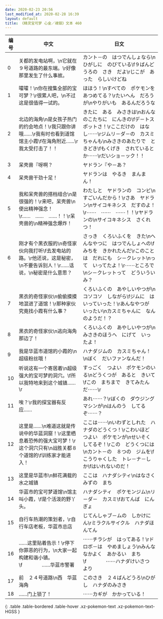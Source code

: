 ```yaml
---
date: 2020-02-23 20:56
last_modified_at: 2020-02-28 16:39
layout: default
title: 《精灵宝可梦 心金／魂银》文本 460
---
```

| 编号 | 中文 | 日文 |
| ---- | ---- | ---- |
| 0 | 关都的发电站啊，\n它就在９号道路的最东端。\r好像那里发生了什么事故。 | カント－の　はつでんしょなら\nひがしに　のびている\f９ばんどうろの　さき　だよ\rじこが　あった　らしいけどね |
| 1 | 嚯嚯！\n你在搜集全部的宝可梦？\r很累人吧，\n不过这是很值得一试的。 | ほほう！\nすべての　ポケモンを　あつめてる？\rたいへん　だろうが\nやりがいも　あるんだろうな |
| 2 | 北边的海角\n是女孩子热门的约会地点！\r我只跟你讲哦……\r我有时也看到道馆馆主小霞\f在海角附近……\r我太受打击了！！ | きたに　ある　みさきは\nおんなのこたちに　にんきの\fデ－トスポットさ！\rここだけの　はなし⋯⋯\rジムリ－ダ－の　カスミちゃんも\nみさきのあたりで　ときどき\fもくげき　されているとか⋯⋯\rだいショ－ック！！ |
| 3 | 呆壳兽『呀啊？ | ヤドラン『や－あ？ |
| 4 | 呆壳兽干劲十足！ | ヤドランは　やるき　まんまん！ |
| 5 | 我和呆壳兽的搭档组合\n是很强的！\r来吧，呆壳兽\n使出精神强念！\r……　……　……！！\r呆壳兽的\n精神强念爆炸！ | わたしと　ヤドランの　コンビ\nすごいんだから！\rさあ　ヤドラン\nサイコキネシス　だすのよ！\r⋯⋯　⋯⋯　⋯⋯！！\rヤドランの\nサイコキネシス　さくれつ！ |
| 6 | 刚才有个黑衣服的\n奇怪家伙向我打听\f去发电站的路。\r他还说，这是秘密，\n不要告诉别人！\r……话说，\n秘密是什么意思？ | さっき　くろいふくを　きた\nへんなやつに　はつでんしょへの\fみちを　きかれたんだ\rこのことは　だれにも　シ－クレット\nって　いってたよ！\r⋯⋯ところで\nシ－クレットって　どういういみ？ |
| 7 | 黑衣的奇怪家伙\n偷偷摸摸地混进了道馆！\r那种家伙究竟找小霞有什么事？ | くろいふくの　あやしいやつが\nコソコソ　しながら\fジムに　はいっていった！\rあんなやつが　いったい\nカスミちゃんに　なんのようだ！？ |
| 8 | 黑衣的奇怪家伙\n逃向海角那边了！ | くろいふくの　あやしいやつが\nみさきのほうへ　にげて　いったよ！ |
| 9 | 我是华蓝市道馆的小霞的\n超级粉丝哦！ | ハナダジムの　カスミちゃん！\nぼく　だいファンなんだ！ |
| 10 | 听说这有一个寄居着\n超级强大的宝可梦的洞穴。\f所以我特地来到这个城镇……\r | すっごく　つよい　ポケモンのいる\nどうくつが　あると　きいて\fこの　まちまで　きてみたんだ⋯⋯\r |
| 11 | 唉？\r我的探宝器有反应…… | あれ⋯⋯？\rぼくの　ダウジングマシンが\nはんのう　してるぞ⋯⋯？ |
| 12 | 这里是……\n难道这就是传说中的华蓝洞窟！\r这里栖息着恐怖的强大宝可梦！\r这个洞穴只有\n战胜关都８个道馆的\f训练家才能进入！ | ここは⋯⋯\nいわずとしれた　ハナダのどうくつ！\rこわいほど　つよい　ポケモンが\nせいそく　してるぞ！\rこの　どうくつには\nカント－の　８つの　ジムを\fこうりゃくした　トレ－ナ－しか\fはいれないのだ！ |
| 13 | 这里是华蓝市\n鲜花满载的水之城镇 | ここは　ハナダシティ\nはなさく　みずの　まち |
| 14 | 华蓝市的宝可梦道馆\n馆主叫小霞，\f是个活泼的野丫头。 | ハナダシティ　ポケモンジム\nリ－ダ－　カスミ\fおてんば　にんぎょ |
| 15 | 自行车热潮的策划者，\r自行车店老板，华蓝市总店 | じてんしゃブ－ムの　しかけにん\rミラクルサイクル　ハナダほんてん |
| 16 | ……这里贴着告示！\r停下你罪恶的行为，\n大家一起构建和谐小镇。\f　　　　……华蓝市警署 | ⋯⋯チラシが　はってある！\rドロボ－は　やめましょう\nみんな　なかよく　あかるい　まち\f　　　　⋯⋯ハナダけいさつ　より |
| 17 | 前　２４号道路\n西　华蓝海角 | このさき　２４ばんどうろ\nひがし　ハナダのみさき |
| 18 | ……门上锁了！ | ⋯⋯カギが　かかっている！ |
{: .table .table-bordered .table-hover .xz-pokemon-text .xz-pokemon-text-HGSS }